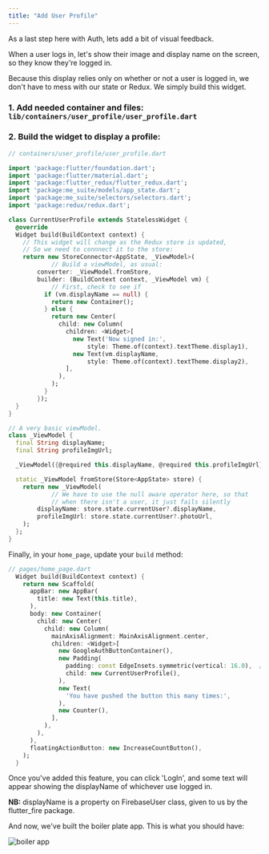 ```yaml
---
title: "Add User Profile"
---
```


As a last step here with Auth, lets add a bit of visual feedback.

When a user logs in, let's show their image and display name on the screen, so they know they're logged in.

Because this display relies only on whether or not a user is logged in, we don't have to mess with our state or Redux. We simply build this widget.

### 1. Add needed container and files: `lib/containers/user_profile/user_profile.dart`

### 2. Build the widget to display a profile:

```dart
// containers/user_profile/user_profile.dart

import 'package:flutter/foundation.dart';
import 'package:flutter/material.dart';
import 'package:flutter_redux/flutter_redux.dart';
import 'package:me_suite/models/app_state.dart';
import 'package:me_suite/selectors/selectors.dart';
import 'package:redux/redux.dart';

class CurrentUserProfile extends StatelessWidget {
  @override
  Widget build(BuildContext context) {
  	// This widget will change as the Redux store is updated,
  	// So we need to connnect it to the store:
    return new StoreConnector<AppState, _ViewModel>(
    		// Build a viewModel, as usual:
        converter: _ViewModel.fromStore,
        builder: (BuildContext context, _ViewModel vm) {
        	// First, check to see if
          if (vm.displayName == null) {
            return new Container();
          } else {
            return new Center(
              child: new Column(
                children: <Widget>[
                  new Text('Now signed in:',
                      style: Theme.of(context).textTheme.display1),
                  new Text(vm.displayName,
                      style: Theme.of(context).textTheme.display2),
                ],
              ),
            );
          }
        });
  }
}

// A very basic viewModel.
class _ViewModel {
  final String displayName;
  final String profileImgUrl;

  _ViewModel({@required this.displayName, @required this.profileImgUrl});

  static _ViewModel fromStore(Store<AppState> store) {
    return new _ViewModel(
    		// We have to use the null aware operator here, so that
    		// when there isn't a user, it just fails silently
        displayName: store.state.currentUser?.displayName,
        profileImgUrl: store.state.currentUser?.photoUrl,
    );
  };
}
```

Finally, in your `home_page`, update your `build` method:

```dart
// pages/home_page.dart
  Widget build(BuildContext context) {
    return new Scaffold(
      appBar: new AppBar(
        title: new Text(this.title),
      ),
      body: new Container(
        child: new Center(
          child: new Column(
            mainAxisAlignment: MainAxisAlignment.center,
            children: <Widget>[
              new GoogleAuthButtonContainer(),
              new Padding(																			// new
                padding: const EdgeInsets.symmetric(vertical: 16.0),  // new
                child: new CurrentUserProfile(),								// new
              ),
              new Text(
                'You have pushed the button this many times:',
              ),
              new Counter(),
            ],
          ),
        ),
      ),
      floatingActionButton: new IncreaseCountButton(),
    );
  }
```

Once you've added this feature, you can click 'LogIn', and some text will appear showing the displayName of whichever use logged in.

**NB:** displayName is a property on FirebaseUser class, given to us by the flutter_fire package.

And now, we've built the boiler plate app. This is what you should have:

![boiler app](http://res.cloudinary.com/ericwindmill/image/upload/v1518921043/flutter_by_example/boiler_plate_app.gif)
